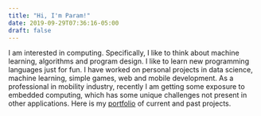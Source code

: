 ```yaml
---
title: "Hi, I'm Param!"
date: 2019-09-29T07:36:16-05:00
draft: false
---
```


I am interested in computing. Specifically, I like to think about machine learning, algorithms and program design. I like to learn new programming languages just for fun. I have worked on personal projects in data science, machine learning, simple games, web and mobile development. As a professional in mobility industry, recently I am getting some exposure to embedded computing, which has some unique challenges not present in other applications. Here is my [portfolio](https://pchhina.github.io/) of current and past projects.
